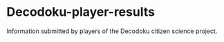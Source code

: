 # Decodoku-player-results
Information submitted by players of the Decodoku citizen science project.

